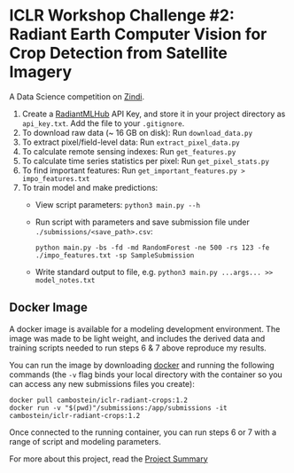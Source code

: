 # ICLR Workshop Challenge #2: Radiant Earth Computer Vision for Crop Detection from Satellite Imagery

A Data Science competition on [Zindi](https://zindi.africa/competitions/iclr-workshop-challenge-2-radiant-earth-computer-vision-for-crop-recognition).

1. Create a [RadiantMLHub](https://mlhub.earth/index.html#home) API Key, and store it in your project directory as `api_key.txt`. Add the file to your `.gitignore`.
2. To download raw data (~ 16 GB on disk): Run `download_data.py`
3. To extract pixel/field-level data: Run `extract_pixel_data.py`
4. To calculate remote sensing indexes: Run `get_features.py`
5. To calculate time series statistics per pixel: Run `get_pixel_stats.py`
6. To find important features: Run `get_important_features.py > impo_features.txt`
7. To train model and make predictions:
    - View script parameters: `python3 main.py --h`
    - Run script with parameters and save submission file under `./submissions/<save_path>.csv`:

        ```python main.py -bs -fd -md RandomForest -ne 500 -rs 123 -fe ./impo_features.txt -sp SampleSubmission```

    - Write standard output to file, e.g. `python3 main.py ...args... >> model_notes.txt`

## Docker Image

A docker image is available for a modeling development environment. The image was made to be light weight, and includes the derived data and training scripts needed to run steps 6 & 7 above reproduce my results.

You can run the image by downloading [docker](https://docs.docker.com/) and running the following commands (the `-v` flag binds your local directory with the container so you can access any new submissions files you create):

```
docker pull cambostein/iclr-radiant-crops:1.2
docker run -v "$(pwd)"/submissions:/app/submissions -it cambostein/iclr-radiant-crops:1.2
```

Once connected to the running container, you can run steps 6 or 7 with a range of script and modeling parameters.

For more about this project, read the [Project Summary](https://github.com/cameronbronstein/iclr-crop-detection/tree/master/Project%20Summary)
